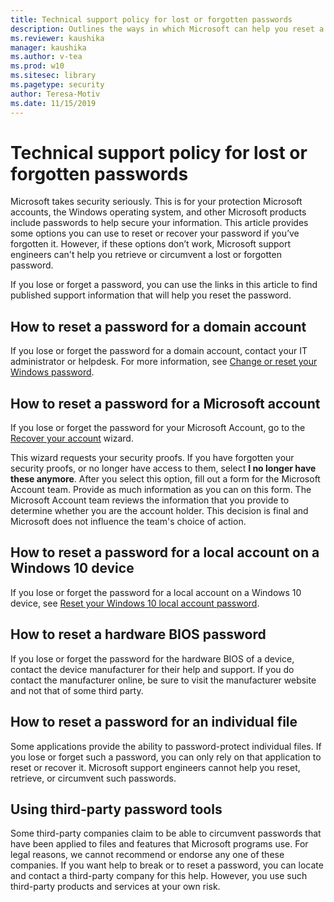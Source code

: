 ```yaml
---
title: Technical support policy for lost or forgotten passwords
description: Outlines the ways in which Microsoft can help you reset a lost or forgotten password, and provides links to instructions for doing so.
ms.reviewer: kaushika
manager: kaushika
ms.author: v-tea
ms.prod: w10
ms.sitesec: library
ms.pagetype: security
author: Teresa-Motiv
ms.date: 11/15/2019
---
```


# Technical support policy for lost or forgotten passwords

Microsoft takes security seriously. This is for your protection Microsoft accounts, the Windows operating system, and other Microsoft products include passwords to help secure your information. This article provides some options you can use to reset or recover your password if you’ve forgotten it. However, if these options don’t work, Microsoft support engineers can't help you retrieve or circumvent a lost or forgotten password.

If you lose or forget a password, you can use the links in this article to find published support information that will help you reset the password.

## How to reset a password for a domain account

If you lose or forget the password for a domain account, contact your IT administrator or helpdesk. For more information, see [Change or reset your Windows password](https://support.microsoft.com/help/4490115).

## How to reset a password for a Microsoft account

If you lose or forget the password for your Microsoft Account, go to the [Recover your account](https://account.live.com/ResetPassword.aspx) wizard.

This wizard requests your security proofs. If you have forgotten your security proofs, or no longer have access to them, select **I no longer have these anymore**. After you select this option, fill out a form for the Microsoft Account team. Provide as much information as you can on this form. The Microsoft Account team reviews the information that you provide to determine whether you are the account holder. This decision is final and Microsoft does not influence the team's choice of action.

## How to reset a password for a local account on a Windows 10 device

If you lose or forget the password for a local account on a Windows 10 device, see [Reset your Windows 10 local account password](https://support.microsoft.com/help/4028457).

## How to reset a hardware BIOS password

If you lose or forget the password for the hardware BIOS of a device, contact the device manufacturer for their help and support. If you do contact the manufacturer online, be sure to visit the manufacturer website and not that of some third party.

## How to reset a password for an individual file

Some applications provide the ability to password-protect individual files. If you lose or forget such a password, you can only rely on that application to reset or recover it. Microsoft support engineers cannot help you reset, retrieve, or circumvent such passwords.

## Using third-party password tools

Some third-party companies claim to be able to circumvent passwords that have been applied to files and features that Microsoft programs use. For legal reasons, we cannot recommend or endorse any one of these companies. If you want help to break or to reset a password, you can locate and contact a third-party company for this help. However, you use such third-party products and services at your own risk.
